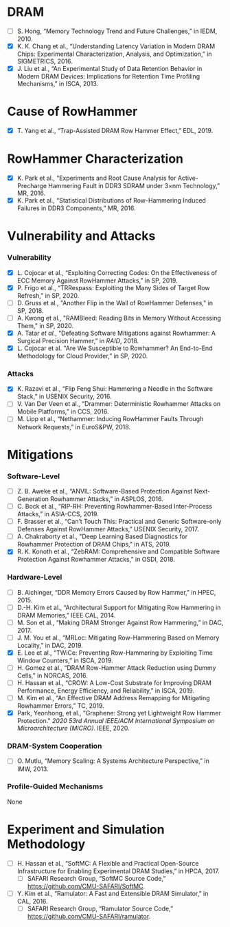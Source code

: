 # DRAM

- [ ] S. Hong, “Memory Technology Trend and Future Challenges,” in IEDM, 2010.
- [x] K. K. Chang et al., “Understanding Latency Variation in Modern DRAM Chips: Experimental Characterization, Analysis, and Optimization,” in SIGMETRICS, 2016.
- [x] J. Liu et al., “An Experimental Study of Data Retention Behavior in Modern DRAM Devices: Implications for Retention Time Profiling Mechanisms,” in ISCA, 2013.

# Cause of RowHammer

- [x] T. Yang et al., “Trap-Assisted DRAM Row Hammer Effect,” EDL, 2019.

# RowHammer Characterization

- [x] K. Park et al., “Experiments and Root Cause Analysis for Active-Precharge Hammering Fault in DDR3 SDRAM under 3×nm Technology,” MR, 2016.
- [x] K. Park et al., “Statistical Distributions of Row-Hammering Induced Failures in DDR3 Components,” MR, 2016.

# Vulnerability and Attacks

### Vulnerability

- [x] L. Cojocar et al., “Exploiting Correcting Codes: On the Effectiveness of ECC Memory Against RowHammer Attacks,” in SP, 2019.
- [x] P. Frigo et al., “TRRespass: Exploiting the Many Sides of Target Row Refresh,” in SP, 2020.
- [ ] D. Gruss et al., "Another Flip in the Wall of RowHammer Defenses," in SP, 2018.
- [ ] A. Kwong et al., "RAMBleed: Reading Bits in Memory Without Accessing Them," in SP, 2020.
- [x] A. Tatar *et al.*, “Defeating Software Mitigations against Rowhammer: A Surgical Precision Hammer,” in *RAID*, 2018.
- [x] L. Cojocar et al. "Are We Susceptible to Rowhammer? An End-to-End Methodology for Cloud Provider,” in SP, 2020.

### Attacks

- [x] K. Razavi et al., “Flip Feng Shui: Hammering a Needle in the Software Stack,” in USENIX Security, 2016.
- [ ] V. Van Der Veen et al., “Drammer: Deterministic Rowhammer Attacks on Mobile Platforms,” in CCS, 2016.
- [ ] M. Lipp et al., “Nethammer: Inducing RowHammer Faults Through Network Requests,” in EuroS&PW, 2018.

# Mitigations

### Software-Level

- [ ] Z. B. Aweke et al., “ANVIL: Software-Based Protection Against Next-Generation Rowhammer Attacks,” in ASPLOS, 2016.
- [ ] C. Bock et al., “RIP-RH: Preventing Rowhammer-Based Inter-Process Attacks,” in ASIA-CCS, 2019.
- [ ] F. Brasser et al., “Can’t Touch This: Practical and Generic Software-only Defenses Against RowHammer Attacks,” USENIX Security, 2017.
- [ ] A. Chakraborty et al., "Deep Learning Based Diagnostics for Rowhammer Protection of DRAM Chips," in ATS, 2019.
- [x] R. K. Konoth et al., “ZebRAM: Comprehensive and Compatible Software Protection Against Rowhammer Attacks,” in OSDI, 2018.

### Hardware-Level

- [ ] B. Aichinger, “DDR Memory Errors Caused by Row Hammer,” in HPEC, 2015.
- [ ] D.-H. Kim et al., “Architectural Support for Mitigating Row Hammering in DRAM Memories,” IEEE CAL, 2014.
- [ ] M. Son et al., “Making DRAM Stronger Against Row Hammering,” in DAC, 2017.
- [ ] J. M. You et al., “MRLoc: Mitigating Row-Hammering Based on Memory Locality,” in DAC, 2019.
- [x] E. Lee et al., “TWiCe: Preventing Row-Hammering by Exploiting Time Window Counters,” in ISCA, 2019.
- [ ] H. Gomez et al., “DRAM Row-Hammer Attack Reduction using Dummy Cells,” in NORCAS, 2016.
- [ ] H. Hassan et al., “CROW: A Low-Cost Substrate for Improving DRAM Performance, Energy Efficiency, and Reliability,” in ISCA, 2019.
- [ ] M. Kim et al., “An Effective DRAM Address Remapping for Mitigating Rowhammer Errors,” TC, 2019.
- [x] Park, Yeonhong, et al., "Graphene: Strong yet Lightweight Row Hammer Protection." *2020 53rd Annual IEEE/ACM International Symposium on Microarchitecture (MICRO)*. IEEE, 2020.

### DRAM-System Cooperation

- [ ] O. Mutlu, “Memory Scaling: A Systems Architecture Perspective,” in IMW, 2013.

### Profile-Guided Mechanisms

None

# Experiment and Simulation Methodology

- [ ] H. Hassan et al., “SoftMC: A Flexible and Practical Open-Source Infrastructure for Enabling Experimental DRAM Studies,” in HPCA, 2017.
  - [ ] SAFARI Research Group, “SoftMC Source Code,” https://github.com/CMU-SAFARI/SoftMC.
- [ ] Y. Kim et al., “Ramulator: A Fast and Extensible DRAM Simulator,” in CAL, 2016.
  - [ ] SAFARI Research Group, “Ramulator Source Code,” https://github.com/CMU-SAFARI/ramulator.